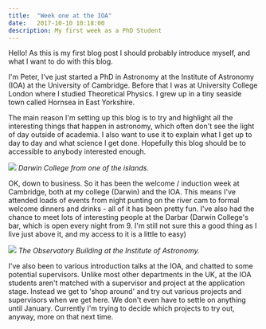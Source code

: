 ```yaml
---
title:  "Week one at the IOA"
date:   2017-10-10 10:18:00
description: My first week as a PhD Student
---
```


Hello! As this is my first blog post I should probably introduce myself, and
what I want to do with this blog.

I'm Peter, I've just started a PhD in Astronomy
at the Institute of Astronomy (IOA) at the University of Cambridge. Before that
I was at University College London where I studied Theoretical Physics. I grew
up in a tiny seaside town called Hornsea in East Yorkshire.

The main reason I'm setting up this blog is to try and highlight all the
interesting things that happen in astronomy, which often don't see the light of day
outside of academia. I also want to use it to explain what I get up to day to day
and what science I get done. Hopefully this blog should be to accessible
to anybody interested enough.

![](http://www.petermcgill.com/assets/images/darwin.jpg)
*Darwin College from one of the islands.*

OK, down to business. So it has been the welcome / induction week at Cambridge,
both at my college (Darwin) and the IOA. This means I've attended loads of events
from night punting on the river cam to formal welcome dinners and drinks - all of
it has been pretty fun. I've also had the chance to meet lots of interesting people
at the Darbar (Darwin College's bar, which is open every night from 9. I'm still
not sure this a good thing as I live just above it, and my access to it is a little
to easy)


![](http://www.petermcgill.com/assets/images/IOA.jpg)
*The Observatory Building at the Institute of Astronomy.*


I've also been to various introduction talks at the IOA, and chatted to some
potential supervisors. Unlike most other departments in the UK, at the IOA students
aren't matched with a supervisor and project at the application stage. Instead we
get to 'shop around' and try out various projects and supervisors when we get here.
We don't even have to settle on anything until January. Currently I'm trying to
decide which projects to try out, anyway, more on that next time.

